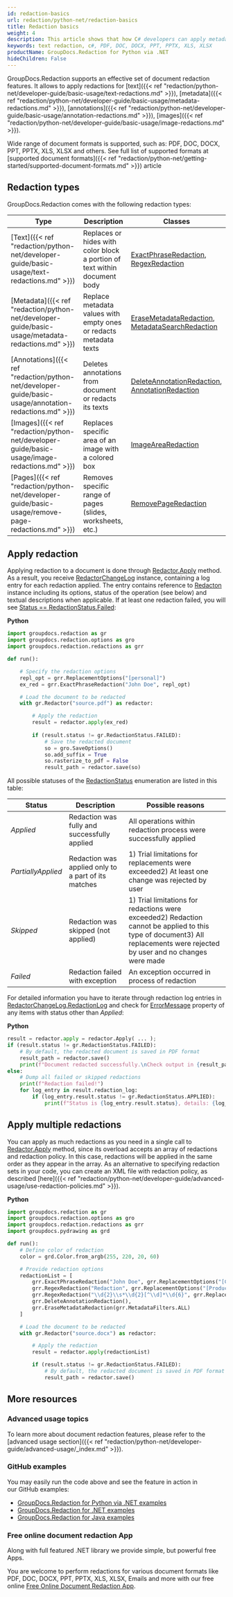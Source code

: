 ```yaml
---
id: redaction-basics
url: redaction/python-net/redaction-basics
title: Redaction basics
weight: 4
description: This article shows that how C# developers can apply metadata, image, annotation and text redaction in their documents. Wide range of document formats is supported, such as, PDF, DOC, DOCX, PPT, PPTX, XLS, XLSX and others.
keywords: text redaction, c#, PDF, DOC, DOCX, PPT, PPTX, XLS, XLSX
productName: GroupDocs.Redaction for Python via .NET
hideChildren: False
---
```

GroupDocs.Redaction supports an effective set of document redaction features. It allows to apply redactions for [text]({{< ref "redaction/python-net/developer-guide/basic-usage/text-redactions.md" >}}), [metadata]({{< ref "redaction/python-net/developer-guide/basic-usage/metadata-redactions.md" >}}), [annotations]({{< ref "redaction/python-net/developer-guide/basic-usage/annotation-redactions.md" >}}), [images]({{< ref "redaction/python-net/developer-guide/basic-usage/image-redactions.md" >}}).

Wide range of document formats is supported, such as: PDF, DOC, DOCX, PPT, PPTX, XLS, XLSX and others. See full list of supported formats at [supported document formats]({{< ref "redaction/python-net/getting-started/supported-document-formats.md" >}}) article

## Redaction types

GroupDocs.Redaction comes with the following redaction types:

| Type | Description | Classes |
| --- | --- | --- |
| [Text]({{< ref "redaction/python-net/developer-guide/basic-usage/text-redactions.md" >}}) | Replaces or hides with color block a portion of text within document body | [ExactPhraseRedaction](https://reference.groupdocs.com/python-net/redaction/groupdocs.redaction.redactions/exactphraseredaction), [RegexRedaction](https://reference.groupdocs.com/python-net/redaction/groupdocs.redaction.redactions/regexredaction) |
| [Metadata]({{< ref "redaction/python-net/developer-guide/basic-usage/metadata-redactions.md" >}}) | Replace metadata values with empty ones or redacts metadata texts | [EraseMetadataRedaction](https://reference.groupdocs.com/python-net/redaction/groupdocs.redaction.redactions/erasemetadataredaction), [MetadataSearchRedaction](https://reference.groupdocs.com/python-net/redaction/groupdocs.redaction.redactions/metadatasearchredaction) |
| [Annotations]({{< ref "redaction/python-net/developer-guide/basic-usage/annotation-redactions.md" >}}) | Deletes annotations from document or redacts its texts | [DeleteAnnotationRedaction](https://reference.groupdocs.com/python-net/redaction/groupdocs.redaction.redactions/deleteannotationredaction), [AnnotationRedaction](https://reference.groupdocs.com/python-net/redaction/groupdocs.redaction.redactions/annotationredaction) |
| [Images]({{< ref "redaction/python-net/developer-guide/basic-usage/image-redactions.md" >}}) | Replaces specific area of an image with a colored box | [ImageAreaRedaction](https://reference.groupdocs.com/python-net/redaction/groupdocs.redaction.redactions/imagearearedaction) |
| [Pages]({{< ref "redaction/python-net/developer-guide/basic-usage/remove-page-redactions.md" >}}) | Removes specific range of pages (slides, worksheets, etc.) | [RemovePageRedaction](https://reference.groupdocs.com/python-net/redaction/groupdocs.redaction.redactions/removepageredaction) |

## Apply redaction

Applying redaction to a document is done through [Redactor.Apply](https://reference.groupdocs.com/python-net/redaction/groupdocs.redaction.redactor/apply/methods/1) method. As a result, you receive [RedactorChangeLog](https://reference.groupdocs.com/python-net/redaction/groupdocs.redaction/redactorchangelog) instance, containing a log entry for each redaction applied. The entry contains reference to [Redacton](https://reference.groupdocs.com/python-net/redaction/groupdocs.redaction/redaction) instance including its options, status of the operation (see below) and textual descriptions when applicable. If at least one redaction failed, you will see [Status == RedactionStatus.Failed](https://reference.groupdocs.com/python-net/redaction/groupdocs.redaction/redactionstatus):

**Python**

```python
import groupdocs.redaction as gr
import groupdocs.redaction.options as gro
import groupdocs.redaction.redactions as grr

def run():

    # Specify the redaction options
    repl_opt = grr.ReplacementOptions("[personal]")
    ex_red = grr.ExactPhraseRedaction("John Doe", repl_opt)

    # Load the document to be redacted
    with gr.Redactor("source.pdf") as redactor:

        # Apply the redaction
        result = redactor.apply(ex_red)
        
        if (result.status != gr.RedactionStatus.FAILED):
            # Save the redacted document
            so = gro.SaveOptions()
            so.add_suffix = True
            so.rasterize_to_pdf = False
            result_path = redactor.save(so)
```

All possible statuses of the [RedactionStatus](https://reference.groupdocs.com/python-net/redaction/groupdocs.redaction/redactionstatus) enumeration are listed in this table:

| Status | Description | Possible reasons |
| --- | --- | --- |
| *Applied* | Redaction was fully and successfully applied | All operations within redaction process were successfully applied |
| *PartiallyApplied* | Redaction was applied only to a part of its matches | 1) Trial limitations for replacements were exceeded2) At least one change was rejected by user |
| *Skipped* | Redaction was skipped (not applied) | 1) Trial limitations for redactions were exceeded2) Redaction cannot be applied to this type of document3) All replacements were rejected by user and no changes were made |
| *Failed* | Redaction failed with exception | An exception occurred in process of redaction |

For detailed information you have to iterate through redaction log entries in [RedactorChangeLog.RedactionLog](https://reference.groupdocs.com/python-net/redaction/groupdocs.redaction/redactorchangelog/properties/redaction_log) and check for [ErrorMessage](https://reference.groupdocs.com/python-net/redaction/groupdocs.redaction/redactionresult/properties/error_message) property of any items with status other than *Applied*:

**Python**

```python
result = redactor.apply = redactor.Apply( ... );
if (result.status != gr.RedactionStatus.FAILED):
    # By default, the redacted document is saved in PDF format
    result_path = redactor.save()
    print(f"Document redacted successfully.\nCheck output in {result_path}")
else:
    # Dump all failed or skipped redactions
    print(f"Redaction failed!")
    for log_entry in result.redaction_log:
        if (log_entry.result.status != gr.RedactionStatus.APPLIED):
            print(f"Status is {log_entry.result.status}, details: {log_entry.result.error_message}")
```

## Apply multiple redactions

You can apply as much redactions as you need in a single call to [Redactor.Apply](https://reference.groupdocs.com/python-net/redaction/groupdocs.redaction.redactor/apply/methods/1) method, since its overload accepts an array of redactions and redaction policy. In this case, redactions will be applied in the same order as they appear in the array. As an alternative to specifying redaction sets in your code, you can create an XML file with redaction policy, as described [here]({{< ref "redaction/python-net/developer-guide/advanced-usage/use-redaction-policies.md" >}}).

**Python**

```python
import groupdocs.redaction as gr
import groupdocs.redaction.options as gro
import groupdocs.redaction.redactions as grr
import groupdocs.pydrawing as grd

def run():
    # Define color of redaction
    color = grd.Color.from_argb(255, 220, 20, 60)

    # Provide redaction options
    redactionList = [
        grr.ExactPhraseRedaction("John Doe", grr.ReplacementOptions("[Client]")),
        grr.RegexRedaction("Redaction", grr.ReplacementOptions("[Product]")),
        grr.RegexRedaction("\\d{2}\\s*\\d{2}[^\\d]*\\d{6}", grr.ReplacementOptions(color)),
        grr.DeleteAnnotationRedaction(),
        grr.EraseMetadataRedaction(grr.MetadataFilters.ALL)
    ]

    # Load the document to be redacted
    with gr.Redactor("source.docx") as redactor:

        # Apply the redaction
        result = redactor.apply(redactionList)

        if (result.status != gr.RedactionStatus.FAILED):
            # By default, the redacted document is saved in PDF format
            result_path = redactor.save()
```

## More resources

### Advanced usage topics

To learn more about document redaction features, please refer to the [advanced usage section]({{< ref "redaction/python-net/developer-guide/advanced-usage/_index.md" >}}).

### GitHub examples

You may easily run the code above and see the feature in action in our GitHub examples:

*   [GroupDocs.Redaction for Python via .NET examples](https://github.com/groupdocs-redaction/GroupDocs.Redaction-for-Python-via-.NET)
*   [GroupDocs.Redaction for .NET examples](https://github.com/groupdocs-redaction/GroupDocs.Redaction-for-.NET)
*   [GroupDocs.Redaction for Java examples](https://github.com/groupdocs-redaction/GroupDocs.Redaction-for-Java)
    

### Free online document redaction App

Along with full featured .NET library we provide simple, but powerful free Apps.

You are welcome to perform redactions for various document formats like PDF, DOC, DOCX, PPT, PPTX, XLS, XLSX, Emails and more with our free online [Free Online Document Redaction App](https://products.groupdocs.app/redaction).
